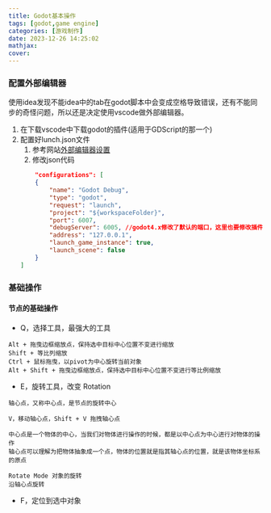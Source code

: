 ```yaml
---
title: Godot基本操作
tags: [godot,game engine]
categories: [游戏制作]
date: 2023-12-26 14:25:02
mathjax:
cover:
---
```



### 配置外部编辑器

使用idea发现不能idea中的tab在godot脚本中会变成空格导致错误，还有不能同步的奇怪问题，所以还是决定使用vscode做外部编辑器。

1. 在下载vscode中下载godot的插件(适用于GDScript的那一个)
2. 配置好lunch.json文件
   1. 参考网站[外部编辑器设置](https://docs.godotengine.org/en/stable/tutorials/editor/external_editor.html)
   2. 修改json代码
    ``` json
        "configurations": [
        {
            "name": "Godot Debug",
            "type": "godot",
            "request": "launch",
            "project": "${workspaceFolder}",
            "port": 6007,
            "debugServer": 6005, //godot4.x修改了默认的端口，这里也要修改插件中对应的端口号(Gdscript_lsp_server_port也改为6005)
            "address": "127.0.0.1",
            "launch_game_instance": true,
            "launch_scene": false
        }
    ]
    ```

### 基础操作

#### 节点的基础操作

- Q，选择工具，最强大的工具

```
Alt + 拖曳边框缩放点，保持选中目标中心位置不变进行缩放
Shift + 等比列缩放
Ctrl + 鼠标拖曳，以pivot为中心旋转当前对象
Alt + Shift + 拖曳边框缩放点，保持选中目标中心位置不变进行等比例缩放
```

- E，旋转工具，改变 Rotation

```
轴心点，又称中心点，是节点的旋转中心

V，移动轴心点，Shift + V 拖拽轴心点

中心点是一个物体的中心，当我们对物体进行操作的时候，都是以中心点为中心进行对物体的操作
轴心点可以理解为把物体抽象成一个点，物体的位置就是指其轴心点的位置，就是该物体坐标系的原点

Rotate Mode 对象的旋转
沿轴心点旋转
```

- F，定位到选中对象

